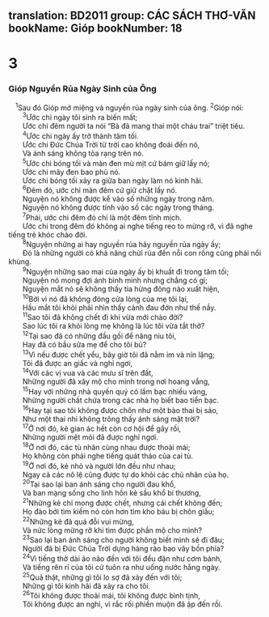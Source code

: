 translation: BD2011
group: CÁC SÁCH THƠ-VĂN
bookName: Gióp 
bookNumber: 18
-------

<div class="title"><h1>3</h1><h3>Gióp Nguyền Rủa Ngày Sinh của Ông</h3></div>
<span class="verse giop_3_1"> <sup>1</sup>Sau đó Gióp mở miệng và nguyền rủa ngày sinh của ông. </span>
<span class="verse giop_3_2"><sup>2</sup>Gióp nói:<br/></span>
<span class="verse giop_3_3">  <sup>3</sup>Ước chi ngày tôi sinh ra biến mất;<br/>  Ước chi đêm người ta nói “Bà đã mang thai một cháu trai” triệt tiêu.<br/></span>
<span class="verse giop_3_4">  <sup>4</sup>Ước chi ngày ấy trở thành tăm tối.<br/>  Ước chi Ðức Chúa Trời từ trời cao không đoái đến nó,<br/>  Và ánh sáng không tỏa rạng trên nó.<br/></span>
<span class="verse giop_3_5">  <sup>5</sup>Ước chi bóng tối và màn đen mù mịt cứ bám giữ lấy nó;<br/>  Ước chi mây đen bao phủ nó.<br/>  Ước chi bóng tối xảy ra giữa ban ngày làm nó kinh hãi.<br/></span>
<span class="verse giop_3_6">  <sup>6</sup>Ðêm đó, ước chi màn đêm cứ giữ chặt lấy nó.<br/>  Nguyện nó không được kể vào số những ngày trong năm.<br/>  Nguyện nó không được tính vào số các ngày trong tháng.<br/></span>
<span class="verse giop_3_7">  <sup>7</sup>Phải, ước chi đêm đó chỉ là một đêm tĩnh mịch.<br/>  Ước chi trong đêm đó không ai nghe tiếng reo to mừng rỡ, vì đã nghe tiếng trẻ khóc chào đời.<br/></span>
<span class="verse giop_3_8">  <sup>8</sup>Nguyện những ai hay nguyền rủa hãy nguyền rủa ngày ấy;<br/>  Ðó là những người có khả năng chửi rủa đến nỗi con rồng cũng phải nổi khùng.<br/></span>
<span class="verse giop_3_9">  <sup>9</sup>Nguyện những sao mai của ngày ấy bị khuất đi trong tăm tối;<br/>  Nguyện nó mong đợi ánh bình minh nhưng chẳng có gì;<br/>  Nguyện mắt nó sẽ không thấy tia hừng đông nào xuất hiện,<br/></span>
<span class="verse giop_3_10">  <sup>10</sup>Bởi vì nó đã không đóng cửa lòng của mẹ tôi lại,<br/>  Hầu mắt tôi khỏi phải nhìn thấy cảnh đau đớn như thế nầy.<br/></span>
<span class="verse giop_3_11">  <sup>11</sup>Sao tôi đã không chết đi khi vừa mới chào đời?<br/>  Sao lúc tôi ra khỏi lòng mẹ không là lúc tôi vừa tắt thở?<br/></span>
<span class="verse giop_3_12">  <sup>12</sup>Tại sao đã có những đầu gối để nâng niu tôi,<br/>  Hay đã có bầu sữa mẹ để cho tôi bú?<br/></span>
<span class="verse giop_3_13">  <sup>13</sup>Vì nếu được chết yểu, bây giờ tôi đã nằm im và nín lặng;<br/>  Tôi đã được an giấc và nghỉ ngơi,<br/></span>
<span class="verse giop_3_14">  <sup>14</sup>Với các vị vua và các mưu sĩ trên đất,<br/>  Những người đã xây mộ cho mình trong nơi hoang vắng,<br/></span>
<span class="verse giop_3_15">  <sup>15</sup>Hay với những nhà quyền quý có lắm bạc nhiều vàng,<br/>  Những người chất chứa trong các nhà họ biết bao tiền bạc.<br/></span>
<span class="verse giop_3_16">  <sup>16</sup>Hay tại sao tôi không được chôn như một bào thai bị sảo,<br/>  Như một thai nhi không trông thấy ánh sáng mặt trời?<br/></span>
<span class="verse giop_3_17">  <sup>17</sup>Ở nơi đó, kẻ gian ác hết còn cơ hội để gây rối,<br/>  Những người mệt mỏi đã được nghỉ ngơi.<br/></span>
<span class="verse giop_3_18">  <sup>18</sup>Ở nơi đó, các tù nhân cùng nhau được thoải mái;<br/>  Họ không còn phải nghe tiếng quát tháo của cai tù.<br/></span>
<span class="verse giop_3_19">  <sup>19</sup>Ở nơi đó, kẻ nhỏ và người lớn đều như nhau;<br/>  Ngay cả các nô lệ cũng được tự do khỏi các chủ nhân của họ.<br/></span>
<span class="verse giop_3_20">  <sup>20</sup>Tại sao lại ban ánh sáng cho người đau khổ,<br/>  Và ban mạng sống cho linh hồn kẻ sầu khổ bi thương,<br/></span>
<span class="verse giop_3_21">  <sup>21</sup>Những kẻ chỉ mong được chết, nhưng cái chết không đến;<br/>  Họ đào bới tìm kiếm nó còn hơn tìm kho báu bị chôn giấu;<br/></span>
<span class="verse giop_3_22">  <sup>22</sup>Những kẻ đã quá đỗi vui mừng,<br/>  Và nức lòng mừng rỡ khi tìm được phần mộ cho mình?<br/></span>
<span class="verse giop_3_23">  <sup>23</sup>Sao lại ban ánh sáng cho người không biết mình sẽ đi đâu;<br/>  Người đã bị Ðức Chúa Trời dựng hàng rào bao vây bốn phía?<br/></span>
<span class="verse giop_3_24">  <sup>24</sup>Vì tiếng thở dài ảo não đến với tôi đều đặn như cơm bánh,<br/>  Và tiếng rên rỉ của tôi cứ tuôn ra như uống nước hằng ngày.<br/></span>
<span class="verse giop_3_25">  <sup>25</sup>Quả thật, những gì tôi lo sợ đã xảy đến với tôi;<br/>  Những gì tôi kinh hãi đã xảy ra cho tôi.<br/></span>
<span class="verse giop_3_26">  <sup>26</sup>Tôi không được thoải mái, tôi không được bình tịnh,<br/>  Tôi không được an nghỉ, vì rắc rối phiền muộn đã ập đến rồi.<br/></span>
